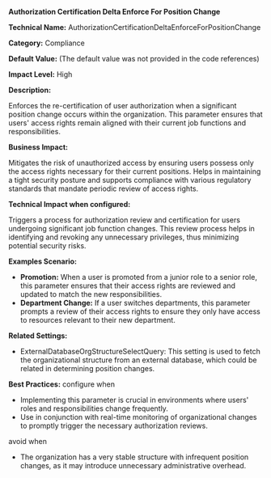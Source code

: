 **Authorization Certification Delta Enforce For Position Change**

**Technical Name:** AuthorizationCertificationDeltaEnforceForPositionChange

**Category:** Compliance

**Default Value:** (The default value was not provided in the code references)

**Impact Level:** High

**Description:**

Enforces the re-certification of user authorization when a significant position change occurs within the organization. This parameter ensures that users' access rights remain aligned with their current job functions and responsibilities.

**Business Impact:**

Mitigates the risk of unauthorized access by ensuring users possess only the access rights necessary for their current positions. Helps in maintaining a tight security posture and supports compliance with various regulatory standards that mandate periodic review of access rights.

**Technical Impact when configured:**

Triggers a process for authorization review and certification for users undergoing significant job function changes. This review process helps in identifying and revoking any unnecessary privileges, thus minimizing potential security risks.

**Examples Scenario:**

- **Promotion:** When a user is promoted from a junior role to a senior role, this parameter ensures that their access rights are reviewed and updated to match the new responsibilities.
- **Department Change:** If a user switches departments, this parameter prompts a review of their access rights to ensure they only have access to resources relevant to their new department.

**Related Settings:**

- ExternalDatabaseOrgStructureSelectQuery: This setting is used to fetch the organizational structure from an external database, which could be related in determining position changes.

**Best Practices:** configure when

- Implementing this parameter is crucial in environments where users' roles and responsibilities change frequently.
- Use in conjunction with real-time monitoring of organizational changes to promptly trigger the necessary authorization reviews.

avoid when

- The organization has a very stable structure with infrequent position changes, as it may introduce unnecessary administrative overhead.